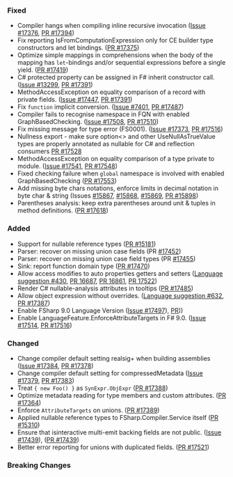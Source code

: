 ### Fixed

* Compiler hangs when compiling inline recursive invocation ([Issue #17376](https://github.com/dotnet/fsharp/issues/17376), [PR #17394](https://github.com/dotnet/fsharp/pull/17394))
* Fix reporting IsFromComputationExpression only for CE builder type constructors and let bindings. ([PR #17375](https://github.com/dotnet/fsharp/pull/17375))
* Optimize simple mappings in comprehensions when the body of the mapping has `let`-bindings and/or sequential expressions before a single yield. ([PR #17419](https://github.com/dotnet/fsharp/pull/17419))
* C# protected property can be assigned in F# inherit constructor call. ([Issue #13299](https://github.com/dotnet/fsharp/issues/13299), [PR #17391](https://github.com/dotnet/fsharp/pull/17391))
* MethodAccessException on equality comparison of a record with private fields. ([Issue #17447](https://github.com/dotnet/fsharp/issues/17447), [PR #17391](https://github.com/dotnet/fsharp/pull/17467))
* Fix `function` implicit conversion. ([Issue #7401](https://github.com/dotnet/fsharp/issues/7401), [PR #17487](https://github.com/dotnet/fsharp/pull/17487))
* Compiler fails to recognise namespace in FQN with enabled GraphBasedChecking. ([Issue #17508](https://github.com/dotnet/fsharp/issues/17508), [PR #17510](https://github.com/dotnet/fsharp/pull/17510))
* Fix missing message for type error (FS0001). ([Issue #17373](https://github.com/dotnet/fsharp/issues/17373), [PR #17516](https://github.com/dotnet/fsharp/pull/17516))
* Nullness export - make sure option<> and other UseNullAsTrueValue types are properly annotated as nullable for C# and reflection consumers [PR #17528](https://github.com/dotnet/fsharp/pull/17528)
* MethodAccessException on equality comparison of a type private to module. ([Issue #17541](https://github.com/dotnet/fsharp/issues/17541), [PR #17548](https://github.com/dotnet/fsharp/pull/17548))
* Fixed checking failure when `global` namespace is involved with enabled GraphBasedChecking ([PR #17553](https://github.com/dotnet/fsharp/pull/17553))
* Add missing byte chars notations, enforce limits in decimal notation in byte char & string (Issues [#15867](https://github.com/dotnet/fsharp/issues/15867), [#15868](https://github.com/dotnet/fsharp/issues/15868), [#15869](https://github.com/dotnet/fsharp/issues/15869), [PR #15898](https://github.com/dotnet/fsharp/pull/15898))
* Parentheses analysis: keep extra parentheses around unit & tuples in method definitions. ([PR #17618](https://github.com/dotnet/fsharp/pull/17618))

### Added

* Support for nullable reference types ([PR #15181](https://github.com/dotnet/fsharp/pull/15181))
* Parser: recover on missing union case fields (PR [#17452](https://github.com/dotnet/fsharp/pull/17452))
* Parser: recover on missing union case field types (PR [#17455](https://github.com/dotnet/fsharp/pull/17455))
* Sink: report function domain type ([PR #17470](https://github.com/dotnet/fsharp/pull/17470))
* Allow access modifies to auto properties getters and setters ([Language suggestion #430](https://github.com/fsharp/fslang-suggestions/issues/430), [PR 16687](https://github.com/dotnet/fsharp/pull/16687), [PR 16861](https://github.com/dotnet/fsharp/pull/16861), [PR 17522](https://github.com/dotnet/fsharp/pull/17522))
* Render C# nullable-analysis attributes in tooltips ([PR #17485](https://github.com/dotnet/fsharp/pull/17485))
* Allow object expression without overrides. ([Language suggestion #632](https://github.com/fsharp/fslang-suggestions/issues/632), [PR #17387](https://github.com/dotnet/fsharp/pull/17387))
* Enable FSharp 9.0 Language Version ([Issue #17497](https://github.com/dotnet/fsharp/issues/17438)), [PR](https://github.com/dotnet/fsharp/pull/17500)))
* Enable LanguageFeature.EnforceAttributeTargets in F# 9.0. ([Issue #17514](https://github.com/dotnet/fsharp/issues/17558), [PR #17516](https://github.com/dotnet/fsharp/pull/17558))

### Changed

* Change compiler default setting realsig+ when building assemblies ([Issue #17384](https://github.com/dotnet/fsharp/issues/17384), [PR #17378](https://github.com/dotnet/fsharp/pull/17385))
* Change compiler default setting for compressedMetadata ([Issue #17379](https://github.com/dotnet/fsharp/issues/17379), [PR #17383](https://github.com/dotnet/fsharp/pull/17383))
* Treat `{ new Foo() }` as `SynExpr.ObjExpr` ([PR #17388](https://github.com/dotnet/fsharp/pull/17388))
* Optimize metadata reading for type members and custom attributes. ([PR #17364](https://github.com/dotnet/fsharp/pull/17364))
* Enforce `AttributeTargets` on unions. ([PR #17389](https://github.com/dotnet/fsharp/pull/17389))
* Applied nullable reference types to FSharp.Compiler.Service itself ([PR #15310](https://github.com/dotnet/fsharp/pull/15310))
* Ensure that isinteractive multi-emit backing fields are not public. ([Issue #17439](https://github.com/dotnet/fsharp/issues/17438)), ([PR #17439](https://github.com/dotnet/fsharp/pull/17439))
* Better error reporting for unions with duplicated fields. ([PR #17521](https://github.com/dotnet/fsharp/pull/17521))
### Breaking Changes
